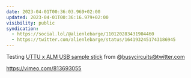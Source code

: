 ```yaml
---
date: 2023-04-01T00:36:03.969+02:00
updated: 2023-04-01T00:36:16.979+02:00
visibility: public
syndication:
  - https://social.lol/@alienlebarge/110120283431904460
  - https://twitter.com/alienlebarge/status/1641932451743186945
---
```

Testing [UTTU x ALM USB sample stick](https://busycircuits.com/product/uttu-usb-sample-stick/) from @busycircuits@twitter.com

https://vimeo.com/813693055
